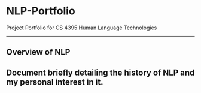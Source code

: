 # NLP-Portfolio
Project Portfolio for CS 4395 Human Language Technologies
_________________________________________________________________________________________________________________________________________________________________________

## Overview of NLP
Document briefly detailing the history of NLP and my personal interest in it.
---
